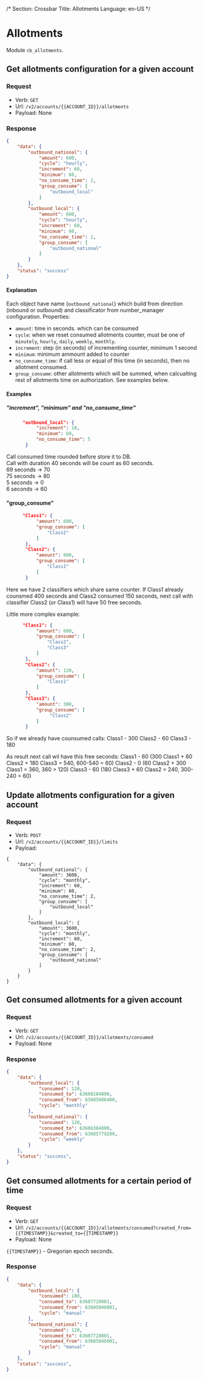 /*
Section: Crossbar
Title: Allotments
Language: en-US
*/

# Allotments

Module `cb_allotments`.

## Get allotments configuration for a given account

### Request

- Verb: `GET`
- Url: `/v2/accounts/{{ACCOUNT_ID}}/allotments`
- Payload: None

### Response

```JSON
{
    "data": {
        "outbound_national": {
            "amount": 600,
            "cycle": "hourly",
            "increment": 60,
            "minimum": 60,
            "no_consume_time": 2,
            "group_consume": [
                "outbound_local"
            ]
        },
        "outbound_local": {
            "amount": 600,
            "cycle": "hourly",
            "increment": 60,
            "minimum": 60,
            "no_consume_time": 2,
            "group_consume": [
                "outbound_national"
            ]
        }
    },
    "status": "success"
}
```

#### Explanаtion

Each object have name (`outbound_national`) which build from direction (inbound or outbound) and classificator from number_manager configuration.
Properties:
- `amount`: time in seconds. which can be consumed
- `cycle`: when we reset consumed allotments counter, must be one of `minutely`, `hourly`, `daily`, `weekly`, `monthly`.
- `increment`: step (in seconds) of incrementing counter, minimum 1 second
- `minimum`: minimum ammount added to counter
- `no_consume_time`: if call less or equal of this time (in seconds), then no allotment consumed.
- `group_consume`: other allotments which will be summed, when calcualting rest of allotments time on authorization. See examples below.

#### Examples

##### "increment", "minimum" and "no_consume_time"

```json
      "outbound_local": {               
           "increment": 10,
           "minimum": 60,
           "no_consume_time": 5
       }
```
Call consumed time rounded before store it to DB.  
Call with duration 40 seconds will be count as 60 seconds.  
69 seconds -> 70  
75 seconds -> 80  
5 seconds -> 0  
6 seconds -> 60

#### "group_consume"

```json
      "Class1": {
           "amount": 600,
           "group_consume": [
               "Class2"
           ]
       },
       "Class2": {
           "amount": 600,
           "group_consume": [
               "Class1"
           ]
       }
```
Here we have 2 classifiers which share same counter.
If Class1 already counsmed 400 seconds and Class2 consumed 150 seconds, next call with classifier Class2 (or Class1) will have 50 free seconds.

Little more complex example:
```json
      "Class1": {
           "amount": 600,
           "group_consume": [
               "Class2",
               "Class3"
           ]
       },
       "Class2": {
           "amount": 120,
           "group_consume": [
               "Class1"
           ]
       },
       "Class3": {
           "amount": 300,
           "group_consume": [
                "Class2"
           ]
       }
```
So if we already have counsumed calls:
Class1 - 300
Class2 - 60
Class3 - 180

As result next call wil have this free seconds:
Class1 - 60 (300 Class1 + 60 Class2 + 180 Class3 = 540, 600-540 = 60)
Class2 - 0 (60 Class2 + 300 Class1 = 360, 360 > 120)
Class3 - 60 (180 Class3 + 60 Class2 = 240, 300-240 = 60)

## Update allotments configuration for a given account

### Request

- Verb: `POST`
- Url: `/v2/accounts/{{ACCOUNT_ID}}/limits`
- Payload:

```
{
    "data": {
        "outbound_national": {
            "amount": 3600,
            "cycle": "monthly",
            "increment": 60,
            "minimum": 60,
            "no_consume_time": 2,
            "group_consume": [
                "outbound_local"
            ]
        },
        "outbound_local": {
            "amount": 3600,
            "cycle": "monthly",
            "increment": 60,
            "minimum": 60,
            "no_consume_time": 2,
            "group_consume": [
                "outbound_national"
            ]
        }
    }
}
```

## Get consumed allotments for a given account

### Request
- Verb: `GET`
- Url: `/v2/accounts/{{ACCOUNT_ID}}/allotments/consumed`
- Payload: None

### Response

```JSON
{
    "data": {
        "outbound_local": {
            "consumed": 120,
            "consumed_to": 63608284800,
            "consumed_from": 63605606400,
            "cycle": "monthly"
        },
        "outbound_national": {
            "consumed": 120,
            "consumed_to": 63606384000,
            "consumed_from": 63605779200,
            "cycle": "weekly"
        }
    },
    "status": "success",
}
```

## Get consumed allotments for a certain period of time

### Request
- Verb: `GET`
- Url: `/v2/accounts/{{ACCOUNT_ID}}/allotments/consumed?created_from={{TIMESTAMP}}&created_to={{TIMESTAMP}}`
- Payload: None

`{{TIMESTAMP}}` - Gregorian epoch seconds.  

### Response

```JSON
{
    "data": {
        "outbound_local": {
            "consumed": 180,
            "consumed_to": 63607728001,
            "consumed_from": 63605046001,
            "cycle": "manual"
        },
        "outbound_national": {
            "consumed": 120,
            "consumed_to": 63607728001,
            "consumed_from": 63605046001,
            "cycle": "manual"
        }
    },
    "status": "success",
}
```


